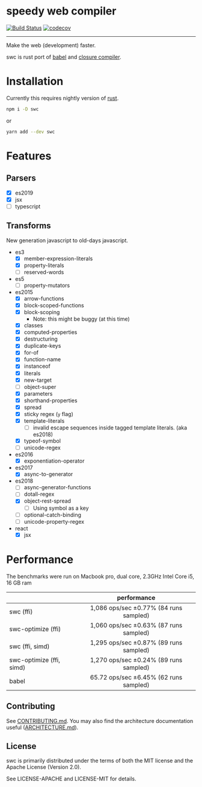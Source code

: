 # speedy web compiler

[![Build Status](https://travis-ci.org/swc-project/swc.svg?branch=master)](https://travis-ci.org/swc-project/swc)
[![codecov](https://codecov.io/gh/swc-project/swc/branch/master/graph/badge.svg)](https://codecov.io/gh/swc-project/swc)

-----

Make the web (development) faster.

swc is rust port of [babel][] and [closure compiler][].


# Installation

Currently this requires nightly version of [rust][].

```sh
npm i -D swc
```
or 
```sh
yarn add --dev swc
```

# Features

## Parsers
 - [x] es2019
 - [x] jsx
 - [ ] typescript

## Transforms
New generation javascript to old-days javascript.

 - es3
    - [x] member-expression-literals
    - [x] property-literals
    - [ ] reserved-words

 - es5
    - [ ] property-mutators

 - es2015
    - [x] arrow-functions
    - [x] block-scoped-functions
    - [x] block-scoping
      - Note: this might be buggy (at this time)
    - [x] classes
    - [x] computed-properties
    - [x] destructuring
    - [x] duplicate-keys
    - [x] for-of
    - [x] function-name
    - [x] instanceof
    - [x] literals
    - [x] new-target
    - [ ] object-super
    - [x] parameters
    - [x] shorthand-properties
    - [x] spread
    - [x] sticky regex (`y` flag)
    - [x] template-literals
      - [ ] invalid escape sequences inside tagged template literals. (aka es2018)
    - [x] typeof-symbol
    - [ ] unicode-regex

 - es2016
    - [x] exponentiation-operator

 - es2017
    - [x] async-to-generator

 - es2018
    - [ ] async-generator-functions
    - [ ] dotall-regex
    - [x] object-rest-spread
      - [ ] Using symbol as a key
    - [ ] optional-catch-binding
    - [ ] unicode-property-regex
 
  - react
    - [x] jsx

# Performance

The benchmarks were run on Macbook pro, dual core, 2.3GHz Intel Core i5, 16 GB ram

|                          |                performance             |
| ------------------------ |:--------------------------------------:|
| swc (ffi)                | 1,086 ops/sec ±0.77% (84 runs sampled) |
| swc-optimize (ffi)       | 1,060 ops/sec ±0.63% (87 runs sampled) |
| swc (ffi, simd)          | 1,295 ops/sec ±0.87% (89 runs sampled) |
| swc-optimize (ffi, simd) | 1,270 ops/sec ±0.24% (89 runs sampled) |
| babel                    | 65.72 ops/sec ±6.45% (62 runs sampled) |


## Contributing

See [CONTRIBUTING.md](CONTRIBUTING.md). You may also find the architecture
documentation useful ([ARCHITECTURE.md](ARCHITECTURE.md)).

## License

swc is primarily distributed under the terms of both the MIT license
and the Apache License (Version 2.0).

See LICENSE-APACHE and LICENSE-MIT for details.



[babel]:https://github.com/babel/babel
[closure compiler]:https://github.com/google/closure-compiler
[rust]:https://www.rust-lang.org
